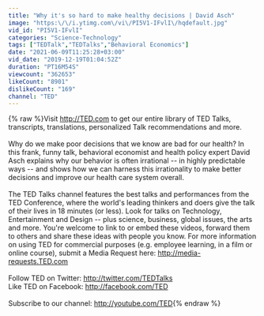 ```yaml
---
title: "Why it's so hard to make healthy decisions | David Asch"
image: "https:\/\/i.ytimg.com\/vi\/PI5V1-IFvlI\/hqdefault.jpg"
vid_id: "PI5V1-IFvlI"
categories: "Science-Technology"
tags: ["TEDTalk","TEDTalks","Behavioral Economics"]
date: "2021-06-09T11:25:28+03:00"
vid_date: "2019-12-19T01:04:52Z"
duration: "PT16M54S"
viewcount: "362653"
likeCount: "8901"
dislikeCount: "169"
channel: "TED"
---
```

{% raw %}Visit <a rel="nofollow" target="blank" href="http://TED.com">http://TED.com</a> to get our entire library of TED Talks, transcripts, translations, personalized Talk recommendations and more.<br /><br />Why do we make poor decisions that we know are bad for our health? In this frank, funny talk, behavioral economist and health policy expert David Asch explains why our behavior is often irrational -- in highly predictable ways -- and shows how we can harness this irrationality to make better decisions and improve our health care system overall.<br /><br />The TED Talks channel features the best talks and performances from the TED Conference, where the world's leading thinkers and doers give the talk of their lives in 18 minutes (or less). Look for talks on Technology, Entertainment and Design -- plus science, business, global issues, the arts and more. You're welcome to link to or embed these videos, forward them to others and share these ideas with people you know. For more information on using TED for commercial purposes (e.g. employee learning, in a film or online course), submit a Media Request here: <a rel="nofollow" target="blank" href="http://media-requests.TED.com">http://media-requests.TED.com</a><br /><br />Follow TED on Twitter: <a rel="nofollow" target="blank" href="http://twitter.com/TEDTalks">http://twitter.com/TEDTalks</a><br />Like TED on Facebook: <a rel="nofollow" target="blank" href="http://facebook.com/TED">http://facebook.com/TED</a><br /><br />Subscribe to our channel: <a rel="nofollow" target="blank" href="http://youtube.com/TED">http://youtube.com/TED</a>{% endraw %}
